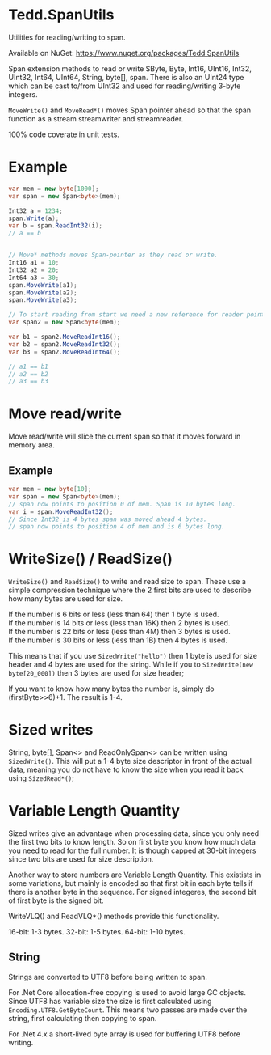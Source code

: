 # Tedd.SpanUtils
Utilities for reading/writing to span.

Available on NuGet: https://www.nuget.org/packages/Tedd.SpanUtils

Span<byte> extension methods to read or write SByte, Byte, Int16, UInt16, Int32, UInt32, Int64, UInt64, String, byte\[\], span<byte>.
There is also an UInt24 type which can be cast to/from UInt32 and used for reading/writing 3-byte integers.

`MoveWrite()` and `MoveRead*()` moves Span pointer ahead so that the span function as a stream streamwriter and streamreader.

100% code coverate in unit tests.

# Example
```csharp
var mem = new byte[1000];
var span = new Span<byte>(mem);

Int32 a = 1234;
span.Write(a);
var b = span.ReadInt32(i);
// a == b


// Move* methods moves Span-pointer as they read or write.
Int16 a1 = 10;
Int32 a2 = 20;
Int64 a3 = 30;
span.MoveWrite(a1);
span.MoveWrite(a2);
span.MoveWrite(a3);

// To start reading from start we need a new reference for reader pointing to start of memory area.
var span2 = new Span<byte(mem);

var b1 = span2.MoveReadInt16();
var b2 = span2.MoveReadInt32();
var b3 = span2.MoveReadInt64();

// a1 == b1
// a2 == b2
// a3 == b3

```



# Move read/write
Move read/write will slice the current span so that it moves forward in memory area.
## Example
```csharp
var mem = new byte[10];
var span = new Span<byte>(mem);
// span now points to position 0 of mem. Span is 10 bytes long.
var i = span.MoveReadInt32();
// Since Int32 is 4 bytes span was moved ahead 4 bytes.
// span now points to position 4 of mem and is 6 bytes long.
```

# WriteSize() / ReadSize()
`WriteSize()` and `ReadSize()` to write and read size to span. These use a simple compression technique where the 2 first bits are used to describe how many bytes are used for size.

If the number is 6 bits or less (less than 64) then 1 byte is used.<br />
If the number is 14 bits or less (less than 16K) then 2 bytes is used.<br />
If the number is 22 bits or less (less than 4M) then 3 bytes is used.<br />
If the number is 30 bits or less (less than 1B) then 4 bytes is used.<br />

This means that if you use `SizedWrite("hello")` then 1 byte is used for size header and 4 bytes are used for the string. While if you to `SizedWrite(new byte[20_000])` then 3 bytes are used for size header;

If you want to know how many bytes the number is, simply do (firstByte>>6)+1. The result is 1-4.

# Sized writes
String, byte\[\], Span<> and ReadOnlySpan<> can be written using `SizedWrite()`. This will put a 1-4 byte size descriptor in front of the actual data, meaning you do not have to know the size when you read it back using `SizedRead*()`;

# Variable Length Quantity
Sized writes give an advantage when processing data, since you only need the first two bits to know length. So on first byte you know how much data you need to read for the full number. It is though capped at 30-bit integers since two bits are used for size description.

Another way to store numbers are Variable Length Quantity. This existists in some variations, but mainly is encoded so that first bit in each byte tells if there is another byte in the sequence. For signed integeres, the second bit of first byte is the signed bit.

WriteVLQ() and ReadVLQ\*() methods provide this functionality.

16-bit: 1-3 bytes.
32-bit: 1-5 bytes.
64-bit: 1-10 bytes.

## String
Strings are converted to UTF8 before being written to span.

For .Net Core allocation-free copying is used to avoid large GC objects. Since UTF8 has variable size the size is first calculated using `Encoding.UTF8.GetByteCount`. This means two passes are made over the string, first calculating then copying to span.

For .Net 4.x a short-lived byte array is used for buffering UTF8 before writing.